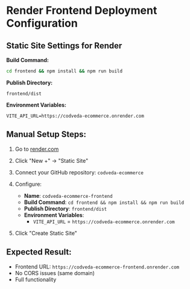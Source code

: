 # Render Frontend Deployment Configuration

## Static Site Settings for Render

**Build Command:**

```bash
cd frontend && npm install && npm run build
```

**Publish Directory:**

```
frontend/dist
```

**Environment Variables:**

```
VITE_API_URL=https://codveda-ecommerce.onrender.com
```

## Manual Setup Steps:

1. Go to [render.com](https://render.com)
2. Click "New +" → "Static Site"
3. Connect your GitHub repository: `codveda-ecommerce`
4. Configure:

   - **Name**: `codveda-ecommerce-frontend`
   - **Build Command**: `cd frontend && npm install && npm run build`
   - **Publish Directory**: `frontend/dist`
   - **Environment Variables**:
     - `VITE_API_URL` = `https://codveda-ecommerce.onrender.com`

5. Click "Create Static Site"

## Expected Result:

- Frontend URL: `https://codveda-ecommerce-frontend.onrender.com`
- No CORS issues (same domain)
- Full functionality
